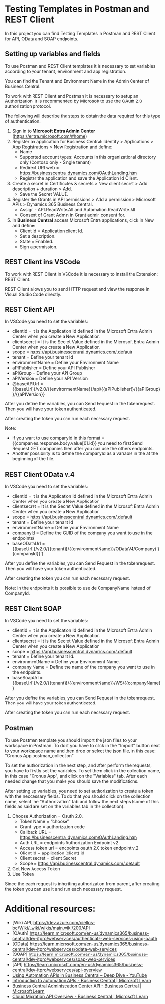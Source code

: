 ﻿# Testing Templates in Postman and REST Client
In this project you can find Testing Templates in Postman and REST Client for API, OData and SOAP endpoints.

## Setting up variables and fields

To use Postman and REST Client templates it is necessary to set variables according to your tenant, environment and app registration.

You can find the Tenant and Environment Name in the Admin Center of Business Central.  

To work with REST Client and Postman it is necessary to setup an Authorization. It is recommended by Microsoft to use the OAuth 2.0 authorization protocol.

The following will describe the steps to obtain the data required for this type of authentication.

1. Sign in to **Microsoft Entra Admin Center** (https://entra.microsoft.com/#home)
2. Register an application for Business Central: Identity > Applications > App Registrations > New Registration and define: 
   - Name
   - Supported account types: Accounts in this organizational directory only (Contoso only - Single tenant) 
   - Redirect URI web = https://businesscentral.dynamics.com/OAuthLanding.htm 
   - Register the application and save the Application Id Client.
3. Create a secret in Certificates & secrets > New client secret > Add description + duration > Add.
   - Save the Secret VALUE.
4. Register the Grants in API permissions > Add a permission > Microsoft APIs > Dynamics 365 Business Central. 
   - Assign - API.ReadWrite.All and Automation.ReadWrite.All  
   - Consent of Grant Admin in Grant admin consent for.
5. In **Business Central** access Microsoft Entra applications, click in New and define:
   - Client Id = Application client Id.  
   - Set a description.
   - State = Enabled.  
   - Sign a permission.

## REST Client ins VSCode

To work with REST Client in VSCode it is necessary to install the Extension: REST Client.

REST Client allows you to send HTTP request and view the response in Visual Studio Code directly.

## REST Client API

In VSCode you need to set the variables:

- clientid = It is the Application Id defined in the Microsoft Entra Admin Center when you create a New Application.
- clientsecret = It is the Secret Value defined in the Microsoft Entra Admin Center when you create a New Application.
- scope = https://api.businesscentral.dynamics.com/.default
- tenant = Define your tenant Id
- environmentName = Define your Environment Name
- aPIPublisher = Define your API Publisher
- aPIGroup = Define your API Group
- aPIVersion = Define your API Version
- @baseAPIUrl =  {{baseUrl}}/v2.0/{{environmentName}}/api/{{aPIPublisher}}/{{aPIGroup}}/{{aPIVersion}}

After you define the variables, you can Send Request in the tokenrequest. Then you will have your token authenticated.

After creating the token you can run each necessary request.

Note: 

- If you want to use companyId in this format = {{companies.response.body.value[0].id}} you need to first Send Request GET companies then after you can use the others endpoints.
- Another possibility is to define the companyId as a variable in the at the beginning of the file.

## REST Client OData v.4

In VSCode you need to set the variables:

- clientid = It is the Application Id defined in the Microsoft Entra Admin Center when you create a New Application
- clientsecret = It is the Secret Value defined in the Microsoft Entra Admin Center when you create a New Application
- scope = https://api.businesscentral.dynamics.com/.default
- tenant = Define your tenant Id
- environmentName = Define your Environment Name
- companyId = Define the GUID of the company you want to use in the endpoints}
- baseODataUrl = {{baseUrl}}/v2.0/{{tenant}}/{{environmentName}}/ODataV4/Company('{{companyId}}')

After you define the variables, you can Send Request in the tokenrequest. Then you will have your token authenticated.

After creating the token you can run each necessary request.

Note: in the endpoints it is possible to use de CompanyName instead of CompanyId.

## REST Client SOAP

In VSCode you need to set the variables:

- clientid = It is the Application Id defined in the Microsoft Entra Admin Center when you create a New Application.
- clientsecret = It is the Secret Value defined in the Microsoft Entra Admin Center when you create a New Application
- scope = https://api.businesscentral.dynamics.com/.default
- tenant = Define your tenant Id.
- environmentName = Define your Environment Name.
- company Name = Define the name of the company you want to use in the endpoints.
- baseSoapUrl = {{baseUrl}}/v2.0/{{tenant}}/{{environmentName}}/WS/{{companyName}}

After you define the variables, you can Send Request in the tokenrequest. Then you will have your token authenticated.

After creating the token you can run each necessary request.

## Postman

To use Postman template you should import the json files to your workspace in Postman. To do it you have to click in the "Import" button next to your workspace name and then drop or select the json file, in this case: "Cronus App.postman_collection"
 
To set the authorization in the next step, and after perform the requests, you have to firstly set the variables. To set them click in the collection name, in this case "Cronus App", and click on the "Variables" tab. After each needed change that you make you should save the modifications.
 
After setting up variables, you need to set authorization to create a token with the neccessary fields. To do that you should click on the collection name, select the "Authorization" tab and follow the next steps (some of this fields as said are set on the variables tab in the collection):
1. Choose Authorization = Oauth 2.0.  
   - Token Name = “choose” 
   - Grant type = authorization code 
   - Callback URL = https://businesscentral.dynamics.com/OAuthLanding.htm 
   - Auth URL = endpoints  Authorization Endpoint v2 
   - Access token url = endpoints  oauth 2.0 token endpoint v.2 
   - Client Id = application (client) id 
   - Client secret = client Secret
   - Scope =  https://api.businesscentral.dynamics.com/.default 
2. Get New Access Token 
3. Use Token

Since the each request is inheriting authorization from parent, after creating the token you can use it and run each necessary request.

# Additional resources:

- [Wiki API] https://dev.azure.com/ciellos-bc/Wiki/_wiki/wikis/main.wiki/200/API
- [OAuth] <https://learn.microsoft.com/en-us/dynamics365/business-central/dev-itpro/webservices/authenticate-web-services-using-oauth>
- [OData] <https://learn.microsoft.com/en-us/dynamics365/business-central/dev-itpro/webservices/odata-web-services>
- [SOAP] <https://learn.microsoft.com/en-us/dynamics365/business-central/dev-itpro/webservices/soap-web-services>
- [API] <https://learn.microsoft.com/en-us/dynamics365/business-central/dev-itpro/webservices/api-overview>
- [Using Automation APIs in Business Central – Deep Dive - YouTube](https://www.youtube.com/watch?v=HtSru012lRA)
- [Introduction to automation APIs - Business Central | Microsoft Learn](https://learn.microsoft.com/en-us/dynamics365/business-central/dev-itpro/administration/itpro-introduction-to-automation-apis)
- [Business Central Administration Center API - Business Central | Microsoft Learn](https://learn.microsoft.com/en-us/dynamics365/business-central/dev-itpro/administration/administration-center-api)
- [Cloud Migration API Overview - Business Central | Microsoft Learn](https://learn.microsoft.com/en-us/dynamics365/business-central/dev-itpro/administration/cloudmigrationapi/cloud-migration-api-overview)
